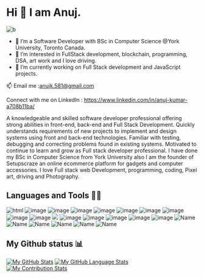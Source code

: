 # Hi 👋 I am Anuj.

![b](https://user-images.githubusercontent.com/84407032/160033537-54d055ea-bb37-406d-a2ec-ee7c5b152439.png)


- 👋 I’m a Software Developer with BSc in Computer Science @York University, Toronto Canada.
- 👀 I’m interested in FullStack development, blockchain, programming, DSA, art work and I love driving.
- 🌱 I’m currently working on Full Stack development and JavaScript projects. 

📫 Email me :anujk.581@gmail.com

Connect with me on LinkedIn : https://www.linkedin.com/in/anuj-kumar-a708b11ba/

A knowledgeable and skilled software developer professional offering strong abilities in front-end, back-end and Full Stack Development. Quickly understands requirements of new projects to implement and design systems using front and back-end technologies. Familiar with testing, debugging and correcting problems found in existing systems. Motivated to continue to learn and grow as Full stack developer professional. I have done my BSc in Computer Science from York University also I am the founder of Setupscraze an online ecommerce platform for gadgets and computer accessories. I love Full stack web Development, programming, coding, Pixel art, driving and Photography.


## Languages and Tools 👩‍💻

![html](https://img.shields.io/badge/HTML5-E34F26?style=for-the-badge&logo=html5&logoColor=white)
![image](https://img.shields.io/badge/CSS3-1572B6?style=for-the-badge&logo=css3&logoColor=white)
![image](https://img.shields.io/badge/JavaScript-323330?style=for-the-badge&logo=javascript&logoColor=F7DF1E)
![image](https://img.shields.io/badge/Java-ED8B00?style=for-the-badge&logo=java&logoColor=white)
![image](https://img.shields.io/badge/C-00599C?style=for-the-badge&logo=c&logoColor=white)
![image](https://img.shields.io/badge/Python-FFD43B?style=for-the-badge&logo=python&logoColor=blue)
![image](https://img.shields.io/badge/React-20232A?style=for-the-badge&logo=react&logoColor=61DAFB)
![image](https://img.shields.io/badge/Node.js-339933?style=for-the-badge&logo=nodedotjs&logoColor=white)
![image](https://img.shields.io/badge/Bootstrap-563D7C?style=for-the-badge&logo=bootstrap&logoColor=white)
![image](https://img.shields.io/badge/Tailwind_CSS-38B2AC?style=for-the-badge&logo=tailwind-css&logoColor=white)
![](https://img.shields.io/badge/MySQL-005C84?style=for-the-badge&logo=mysql&logoColor=white)
![image](https://img.shields.io/badge/Visual_Studio_Code-0078D4?style=for-the-badge&logo=visual%20studio%20code&logoColor=white)
![image](https://img.shields.io/badge/mac%20os-000000?style=for-the-badge&logo=apple&logoColor=white)
![image](https://img.shields.io/badge/Linux-FCC624?style=for-the-badge&logo=linux&logoColor=black)
![image](https://img.shields.io/badge/Windows-0078D6?style=for-the-badge&logo=windows&logoColor=white)
![image](https://img.shields.io/badge/json-5E5C5C?style=for-the-badge&logo=json&logoColor=white)
![Name](https://img.shields.io/badge/MongoDB-4EA94B?style=for-the-badge&logo=mongodb&logoColor=white)
![Name](https://img.shields.io/badge/Express.js-000000?style=for-the-badge&logo=express&logoColor=white)
![Name](https://img.shields.io/badge/jQuery-0769AD?style=for-the-badge&logo=jquery&logoColor=white)
![Name](https://img.shields.io/badge/npm-CB3837?style=for-the-badge&logo=npm&logoColor=white)
![Name](https://img.shields.io/badge/shopify-8DB543?style=for-the-badge&logo=Shopify&logoColor=white)
![Name](https://img.shields.io/badge/IntelliJ_IDEA-000000.svg?style=for-the-badge&logo=intellij-idea&logoColor=white)



## My Github status 📊

[![My GitHub Stats](https://github-readme-stats.vercel.app/api/?username=anuj4you&count_private=true&theme=react&showicons=true)]() 
[![My GitHub Language Stats](https://github-readme-stats.vercel.app/api/top-langs/?username=anuj4you&langs_count=5&theme=react)]()  
[![My Contribution Stats](https://github-contribution-stats.vercel.app/api/?username=anuj4you)](https://github.com/anuj4you/github-contribution-stats/)



<!---
anuj4you/anuj4you is a ✨ special ✨ repository because its `README.md` (this file) appears on your GitHub profile..
You can click the Preview link to take a look at your changes.
--->
